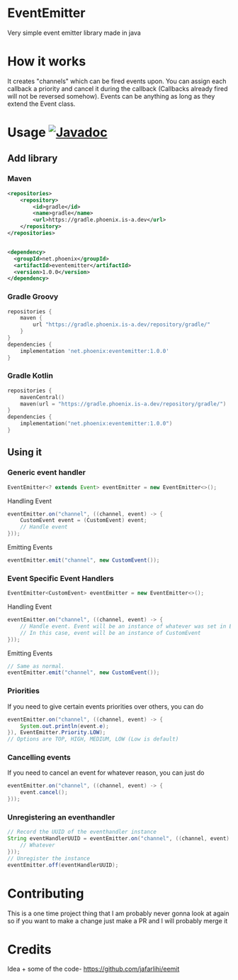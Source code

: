 # EventEmitter
Very simple event emitter library made in java


# How it works
It creates "channels" which can be fired events upon. You can assign each callback a priority and cancel it during the callback (Callbacks already fired will not be reversed somehow). Events can be anything as long as they extend the Event class.
# Usage [![Javadoc](https://img.shields.io/badge/JavaDoc-Online-green)](https://phoenixorigin.github.io/EventEmitter/javadoc/)

## Add library
### Maven
```xml
<repositories>
    <repository>
        <id>gradle</id>
        <name>gradle</name>
        <url>https://gradle.phoenix.is-a.dev</url>
    </repository>
</repositories>


<dependency>
  <groupId>net.phoenix</groupId>
  <artifactId>eventemitter</artifactId>
  <version>1.0.0</version>
</dependency>
```
### Gradle Groovy
```groovy
repositories {
    maven {
        url "https://gradle.phoenix.is-a.dev/repository/gradle/"
    }
}
dependencies {
    implementation 'net.phoenix:eventemitter:1.0.0'
}
```
### Gradle Kotlin
```kotlin
repositories {
    mavenCentral()
    maven(url = "https://gradle.phoenix.is-a.dev/repository/gradle/")
}
dependencies {
    implementation("net.phoenix:eventemitter:1.0.0")
}
```
## Using it
### Generic event handler
```java
EventEmitter<? extends Event> eventEmitter = new EventEmitter<>();
```
Handling Event
```java
eventEmitter.on("channel", ((channel, event) -> {
    CustomEvent event = (CustomEvent) event;
    // Handle event
}));
```
Emitting Events
```java
eventEmitter.emit("channel", new CustomEvent());
```



### Event Specific Event Handlers
```java
EventEmitter<CustomEvent> eventEmitter = new EventEmitter<>();
```
Handling Event
```java
eventEmitter.on("channel", ((channel, event) -> {
    // Handle event. Event will be an instance of whatever was set in EventEmitter instance. 
    // In this case, event will be an instance of CustomEvent
}));
```
Emitting Events
```java
// Same as normal.
eventEmitter.emit("channel", new CustomEvent());
```

### Priorities
If you need to give certain events priorities over others, you can do 
```java
eventEmitter.on("channel", ((channel, event) -> {
    System.out.println(event.e);
}), EventEmitter.Priority.LOW);
// Options are TOP, HIGH, MEDIUM, LOW (Low is default)
```
### Cancelling events
If you need to cancel an event for whatever reason, you can just do
```java
eventEmitter.on("channel", ((channel, event) -> {
    event.cancel();
}));
```
### Unregistering an eventhandler
```java
// Record the UUID of the eventhandler instance
String eventHandlerUUID = eventEmitter.on("channel", ((channel, event) -> {
    // Whatever
}));
// Unregister the instance
eventEmitter.off(eventHandlerUUID);
```
# Contributing
This is a one time project thing that I am probably never gonna look at again so if you want to make a change just make a PR and I will probably merge it
# Credits
Idea + some of the code- https://github.com/jafarlihi/eemit